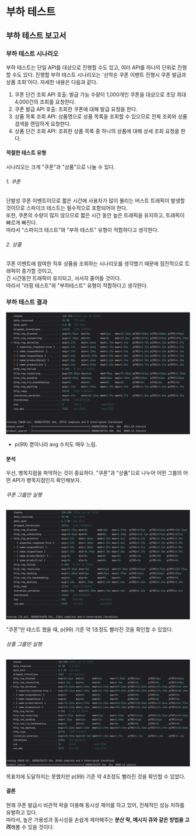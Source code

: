 # 부하 테스트

## 부하 테스트 보고서

### 부하 테스트 시나리오

부하 테스트는 단일 API를 대상으로 진행할 수도 있고, 여러 API를 하나의 단위로 진행할 수도 있다.
진행할 부하 테스트 시나리오는 '선착순 쿠폰 이벤트 진행시 쿠폰 발급과 상품 조회'이다. 자세한 내용은 다음과 같다. 

1. 쿠폰 단건 조회 API 호출: 발급 가능 수량이 1,000개인 쿠폰을 대상으로 초당 최대 4,000건의 조회를 요청한다.
2. 쿠폰 발급 API 호출: 조회한 쿠폰에 대해 발급 요청을 한다.
3. 상품 목록 조회 API: 상품명으로 상품 목록을 조회할 수 있으므로 전체 조회와 상품 검색을 랜덤하게 요청한다.
4. 상품 단건 조회 API: 조회한 상품 목록 중 하나의 상품에 대해 상세 조회 요청을 한다.

#### 적절한 테스트 유형

시나리오는 크게 "쿠폰"과 "상품"으로 나눌 수 있다.  

###### 1. 쿠폰

단발성 쿠폰 이벤트이므로 짧은 시간에 사용자가 많이 몰리는 버스트 트래픽이 발생할 것이므로 스파이크 테스트는 필수적으로 포함되어야 한다.  
또한, 쿠폰의 수량이 많지 않으므로 짧은 시간 동안 높은 트래픽을 유지하고, 트래픽이 빠르게 빠진다.  
따라서 "스파이크 테스트"와 "부하 테스트" 유형이 적합하다고 생각한다.

###### 2. 상품

쿠폰 이벤트에 참여한 직후 상품을 조회하는 시나리오를 생각했기 때문에 점진적으로 트래픽이 증가할 것이고,  
긴 시간동안 트래픽이 유지되고, 서서히 줄어들 것이다.  
따라서 "러핑 테스트"와 "부하테스트" 유형이 적합하다고 생각한다. 

### 부하 테스트 결과

![coupon-event.png](load-test/coupon-event.png)

- p(99) 뿐아니라 avg 수치도 매우 느림. 

#### 분석

우선, 병목지점을 파악하는 것이 중요하다. "쿠폰"과 "상품"으로 나누어 어떤 그룹의 어떤 API가 병목지점인지 확인해보자. 

###### 쿠폰 그룹만 실행

![coupon-event-only-coupon.png](load-test/coupon-event-only-coupon.png)

"쿠폰"만 테스트 했을 때, p(99) 기준 약 1초정도 빨라진 것을 확인할 수 있었다.  

###### 상품 그룹만 실행

![coupon-event-only-product.png](load-test/coupon-event-only-product.png)  

목표치에 도달하지는 못했지만 p(99) 기준 약 4초정도 빨라진 것을 확인할 수 있었다.

#### 결론

현재 쿠폰 발급시 비관적 락을 이용해 동시성 제어를 하고 있어, 전체적인 성능 저하를 유발하고 있다.  
따라서, 높은 가용성과 동시성을 손쉽게 제어해주는 **분산 락, 메시지 큐와 같은 방법을 고려**해볼 수 있을 것이다.  

